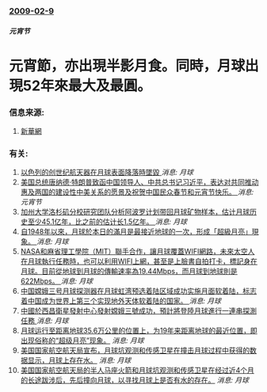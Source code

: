 ### [2009-02-9](/news/2009/02/9/index.md)

##### 元宵节
# 元宵節，亦出現半影月食。同時，月球出現52年來最大及最圓。




### 信息来源:

1. [新華網](http://news.xinhuanet.com/tech/2009-02/08/content_10780712.htm)

### 有关:

1. [以色列的创世纪航天器在月球表面降落時墜毀 ](/zh/news/2019/04/11/以色列的创世纪航天器在月球表面降落時墜毀.md) _消息: 月球_
2. [美国总统唐纳德·特朗普致函中国领导人、中共总书记习近平，表达对共同推动惠及两国的建设性中美关系的愿景及祝贺中国民众春节和元宵节快乐。 ](/zh/news/2017/02/9/美国总统唐纳德-特朗普致函中国领导人-中共总书记习近平-表达对共同推动惠及两国的建设性中美关系的愿景及祝贺中国民众春节和.md) _消息: 元宵节_
3. [加州大学洛杉矶分校研究团队分析阿波罗计划带回月球矿物样本，估计月球历史至少45.1亿年，比之前的估计长1.5亿年。 ](/zh/news/2017/01/13/加州大学洛杉矶分校研究团队分析阿波罗计划带回月球矿物样本-估计月球历史至少451亿年-比之前的估计长15亿年.md) _消息: 月球_
4. [自1948年以來，月球於本日的滿月是最接近地球的一次，形成「超級月亮」現象。 ](/zh/news/2016/11/14/自1948年以來-月球於本日的滿月是最接近地球的一次-形成-超級月亮-現象.md) _消息: 月球_
5. [ NASA和麻省理工學院（MIT）聯手合作，讓月球覆蓋WIFI網路，未來太空人在月球執行任務時，也可以利用WIFI上網，甚至是上臉書自拍打卡，標記身在月球。目前從地球到月球的傳輸速率為19.44Mbps，而月球到地球則是622Mbps。 ](/zh/news/2014/06/1/NASA和麻省理工學院-MIT-聯手合作-讓月球覆蓋WIFI網路-未來太空人在月球執行任務時-也可以利用WIFI上網.md) _消息: 月球_
6. [ 中国嫦娥三号月球探测器在月球虹湾预选着陆区域成功实施月面软着陆，标志着中国成为世界上第三个实现地外天体软着陆的国家。 ](/zh/news/2013/12/14/中国嫦娥三号月球探测器在月球虹湾预选着陆区域成功实施月面软着陆-标志着中国成为世界上第三个实现地外天体软着陆的国家.md) _消息: 月球_
7. [ 中國於西昌衛星發射中心發射嫦娥三號成功，預計將登陸月球進行一連串探測任務 ](/zh/news/2013/12/2/中國於西昌衛星發射中心發射嫦娥三號成功-預計將登陸月球進行一連串探測任務.md) _消息: 月球_
8. [月球运行至距离地球35.6万公里的位置上，为19年来距离地球的最近位置，即出现俗称的“超级月亮”现象。](/zh/news/2011/03/19/月球运行至距离地球356万公里的位置上-为19年来距离地球的最近位置-即出现俗称的-超级月亮-现象.md) _消息: 月球_
9. [美国国家航空航天局宣布，月球坑观测和传感卫星在撞击月球过程中获得的数据显示，月球上存在水。](/zh/news/2009/11/13/美国国家航空航天局宣布-月球坑观测和传感卫星在撞击月球过程中获得的数据显示-月球上存在水.md) _消息: 月球_
10. [ 美国国家航空航天局的半人马座火箭和月球坑观测和传感卫星在经过近4个月的长途跋涉后，先后撞向月球，以寻找月球上是否有水的存在。](/zh/news/2009/10/9/美国国家航空航天局的半人马座火箭和月球坑观测和传感卫星在经过近4个月的长途跋涉后-先后撞向月球-以寻找月球上是否有水的.md) _消息: 月球_
